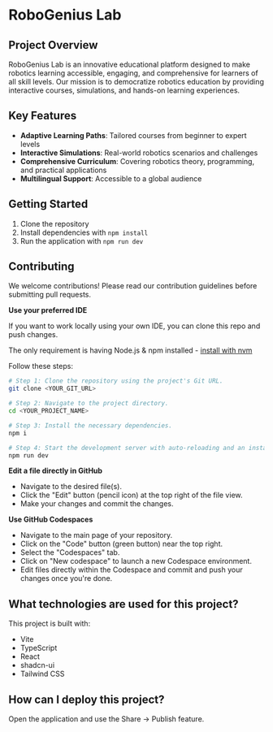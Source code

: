 # RoboGenius Lab

## Project Overview

RoboGenius Lab is an innovative educational platform designed to make robotics learning accessible, engaging, and comprehensive for learners of all skill levels. Our mission is to democratize robotics education by providing interactive courses, simulations, and hands-on learning experiences.

## Key Features

- **Adaptive Learning Paths**: Tailored courses from beginner to expert levels
- **Interactive Simulations**: Real-world robotics scenarios and challenges
- **Comprehensive Curriculum**: Covering robotics theory, programming, and practical applications
- **Multilingual Support**: Accessible to a global audience

## Getting Started

1. Clone the repository
2. Install dependencies with `npm install`
3. Run the application with `npm run dev`

## Contributing

We welcome contributions! Please read our contribution guidelines before submitting pull requests.

**Use your preferred IDE**

If you want to work locally using your own IDE, you can clone this repo and push changes.

The only requirement is having Node.js & npm installed - [install with nvm](https://github.com/nvm-sh/nvm#installing-and-updating)

Follow these steps:

```sh
# Step 1: Clone the repository using the project's Git URL.
git clone <YOUR_GIT_URL>

# Step 2: Navigate to the project directory.
cd <YOUR_PROJECT_NAME>

# Step 3: Install the necessary dependencies.
npm i

# Step 4: Start the development server with auto-reloading and an instant preview.
npm run dev
```

**Edit a file directly in GitHub**

- Navigate to the desired file(s).
- Click the "Edit" button (pencil icon) at the top right of the file view.
- Make your changes and commit the changes.

**Use GitHub Codespaces**

- Navigate to the main page of your repository.
- Click on the "Code" button (green button) near the top right.
- Select the "Codespaces" tab.
- Click on "New codespace" to launch a new Codespace environment.
- Edit files directly within the Codespace and commit and push your changes once you're done.

## What technologies are used for this project?

This project is built with:

- Vite
- TypeScript
- React
- shadcn-ui
- Tailwind CSS

## How can I deploy this project?

Open the application and use the Share -> Publish feature.
